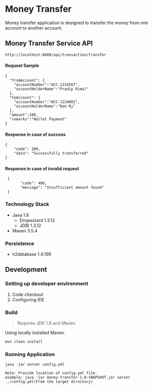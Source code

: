 # Money Transfer

Money transfer application is designed to transfer the money from one account to another account.

## Money Transfer Service API
```http://localhost:8080/api/transaction/transfer```

#### Request Sample 
```
{
  "fromAccount": {
  	"accountNumber":"ACC-1234567",
  	"accountHolderName":"Pradip Rimal"
  },
  "toAccount": {
  	"accountNumber":"ACC-1234002",
  	"accountHolderName":"Dan Rj"
  },
  "amount":100,
  "remarks":"Wallet Paymnet"
}
```

#### Response in case of success 
```
{
    "code": 200,
    "data": "Successfully transferred"
}
```

#### Response in case of invalid request
```
 {
       "code": 406,
       "message": "Insufficient amount found"
 }
   ```


### Technology Stack
 - Java 1.8
    - Dropwizard 1.3.12
    - JDBI 1.3.12
 - Maven 3.5.4

### Persistence
 - h2database 1.4.199

## Development

### Setting up developer environment
 1. Code checkout
 2. Configuring IDE

### Build

> Requires JDK 1.8 and Maven.

Using locally installed Maven.

```bash
mvn clean install
```

### Running Application
```shell
java -jar server config.yml

Note: Provide location of config.yml file.
example: java -jar money-transfer-1.0-SNAPSHOT.jar server ../config.yml(From the target directory)

```